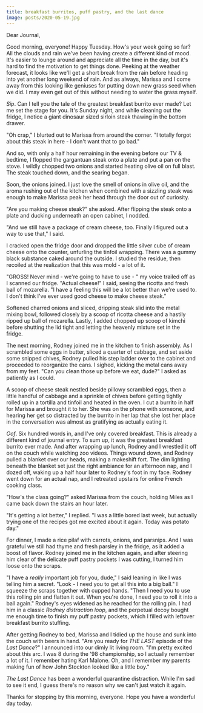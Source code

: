 ```yaml
---
title: breakfast burritos, puff pastry, and the last dance
image: posts/2020-05-19.jpg
---
```


Dear Journal,

Good morning, everyone!  Happy Tuesday.  How's your week going so far?
All the clouds and rain we've been having create a different kind of
mood.  It's easier to lounge around and appreciate all the time in the
day, but it's hard to find the motivation to get things done.  Peeking
at the weather forecast, it looks like we'll get a short break from
the rain before heading into yet another long weekend of rain.  And as
always, Marissa and I come away from this looking like geniuses for
putting down new grass seed when we did.  I may even get out of this
without needing to water the grass myself.

_Sip_.  Can I tell you the tale of the greatest breakfast burrito ever
made?  Let me set the stage for you.  It's Sunday night, and while
cleaning out the fridge, I notice a giant dinosaur sized sirloin steak
thawing in the bottom drawer.

"Oh crap," I blurted out to Marissa from around the corner.  "I
totally forgot about this steak in here - I don't want that to go
bad."

And so, with only a half hour remaining in the evening before our TV &
bedtime, I flopped the gargantuan steak onto a plate and put a pan on
the stove.  I wildly chopped two onions and started heating olive oil
on full blast.  The steak touched down, and the searing began.

Soon, the onions joined.  I just love the smell of onions in olive
oil, and the aroma rushing out of the kitchen when combined with a
sizzling steak was enough to make Marissa peak her head through the
door out of curiosity.

"Are you making cheese steak?" she asked.  After flipping the steak
onto a plate and ducking underneath an open cabinet, I nodded.

"And we still have a package of cream cheese, too.  Finally I figured
out a way to use that," I said.

I cracked open the fridge door and dropped the little silver cube of
cream cheese onto the counter, unfurling the tinfoil wrapping.  There
was a gummy black substance caked around the outside.  I studied the
residue, then recoiled at the realization that this was mold - a lot
of it.

"GROSS!  Never mind - we're going to have to use - " my voice trailed
off as I scanned our fridge.  "Actual cheese!" I said, seeing the
ricotta and fresh ball of mozarella.  "I have a feeling this will be a
lot better than we're used to.  I don't think I've ever used good
cheese to make cheese steak."

Softened charred onions and sliced, dripping steak slid into the metal
mixing bowl, followed closely by a scoop of ricotta cheese and a
hastily ripped up ball of mozarella.  Lastly, I added chopped up scoop
of kimchi before shutting the lid tight and letting the heavenly
mixture set in the fridge.

The next morning, Rodney joined me in the kitchen to finish assembly.
As I scrambled some eggs in butter, sliced a quarter of cabbage, and
set aside some snipped chives, Rodney pulled his step ladder over to
the cabinet and proceeded to reorganize the cans.  I sighed, kicking
the metal cans away from my feet.  "Can you clean those up before we
eat, dude?" I asked as patiently as I could.

A scoop of cheese steak nestled beside pillowy scrambled eggs, then a
little handful of cabbage and a sprinkle of chives before getting
tightly rolled up in a tortilla and tinfoil and heated in the oven.  I
cut a burrito in half for Marissa and brought it to her.  She was on
the phone with someone, and hearing her get so distracted by the
burrito in her lap that she lost her place in the conversation was
almost as gratifying as actually eating it.

_Oof_.  Six hundred words in, and I've only covered breakfast.  This
is already a different kind of journal entry.  To sum up, it was the
greatest breakfast burrito ever made.  And after wrapping up lunch,
Rodney and I wrestled it off on the couch while watching zoo videos.
Things wound down, and Rodney pulled a blanket over our heads, making
a makeshift fort.  The dim lighting beneath the blanket set just the
right ambiance for an afternoon nap, and I dozed off, waking up a half
hour later to Rodney's foot in my face.  Rodney went down for an
actual nap, and I retreated upstairs for online French cooking class.

"How's the class going?" asked Marissa from the couch, holding Miles
as I came back down the stairs an hour later.

"It's getting a lot better," I replied.  "I was a little bored last
week, but actually trying one of the recipes got me excited about it
again.  Today was potato day."

For dinner, I made a rice pilaf with carrots, onions, and parsnips.
And I was grateful we still had thyme and fresh parsley in the fridge,
as it added a boost of flavor.  Rodney joined me in the kitchen again,
and after steering him clear of the delicate puff pastry pockets I was
cutting, I turned him loose onto the scraps.

"I have a _really_ important job for you, dude," I said leaning in
like I was telling him a secret.  "Look - I need you to get all this
into a big ball."  I squeeze the scraps together with cupped hands.
"Then I need you to use this rolling pin and flatten it out.  When
you're done, I need you to roll it into a ball again."  Rodney's eyes
widened as he reached for the rolling pin.  I had him in a classic
_Rodney distraction loop_, and the perpetual decoy bought me enough
time to finish my puff pastry pockets, which I filled with leftover
breakfast burrito stuffing.

After getting Rodney to bed, Marissa and I tidied up the house and
sunk into the couch with beers in hand.  "Are you ready for _THE LAST_
episode of the _Last Dance_?" I announced into our dimly lit living
room.  "I'm pretty excited about this arc.  I was 8 during the '98
championship, so I actually remember a lot of it.  I remember hating
Karl Malone.  Oh, and I remember my parents making fun of how John
Stockton looked like a little boy."

_The Last Dance_ has been a wonderful quarantine distraction.  While
I'm sad to see it end, I guess there's no reason why we can't just
watch it again.

Thanks for stopping by this morning, everyone.  Hope you have a
wonderful day today.

